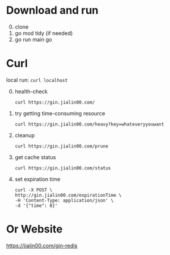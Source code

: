 # Download and run
0. clone
1. go mod tidy (if needed)
2. go run main go

# Curl
local run: `curl localhost`

0. health-check 
    ```
    curl https://gin.jialin00.com/
    ```
1. try getting time-consuming resource
    ```
    curl https://gin.jialin00.com/heavy?key=whateveryyouwant
    ```
2. cleanup
    ```
    curl https://gin.jialin00.com/prune
    ```

2. get cache status
    ```
    curl https://gin.jialin00.com/status
    ```
3. set expiration time
    ```
    curl -X POST \
    http://gin.jialin00.com/expirationTime \
    -H 'Content-Type: application/json' \
    -d '{"time": 8}'
    ```

# Or Website
https://jialin00.com/gin-redis
 
